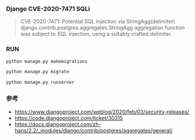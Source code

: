 ### Django CVE-2020-7471 SQLi

> CVE-2020-7471: Potential SQL injection via StringAgg(delimiter)
django.contrib.postgres.aggregates.StringAgg aggregation function was subject to SQL injection, using a suitably crafted delimiter.

### RUN

```bash
python manage.py makemigrations

python manage.py migrate

python manage.py runserver
```

### 参考
- https://www.djangoproject.com/weblog/2020/feb/03/security-releases/
- https://code.djangoproject.com/ticket/30315
- https://docs.djangoproject.com/zh-hans/2.2/_modules/django/contrib/postgres/aggregates/general/